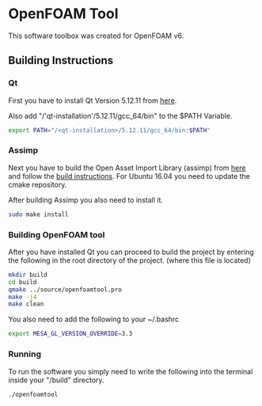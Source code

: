 # OpenFOAM Tool

This software toolbox was created for OpenFOAM v6. 

## Building Instructions
### Qt
First you have to install Qt Version 5.12.11 from [here](https://www.qt.io/offline-installers).

Also add "/'qt-installation'/5.12.11/gcc_64/bin" to the $PATH Variable.

```bash
export PATH="/<qt-installation>/5.12.11/gcc_64/bin:$PATH"
```
### Assimp
Next you have to build the Open Asset Import Library (assimp) from [here](https://github.com/assimp/assimp) and follow the [build instructions](https://github.com/assimp/assimp/blob/master/Build.md#manual-build-instructions). For Ubuntu 16.04 you need to update the cmake repository.

After building Assimp you also need to install it.
```bash
sudo make install
```
### Building OpenFOAM tool
After you have installed Qt you can proceed to build the project by entering the following in the root directory of the project. (where this file is located)

```bash
mkdir build
cd build
qmake ../source/openfoamtool.pro
make -j4
make clean 
```
You also need to add the following to your ~/.bashrc
```bash
export MESA_GL_VERSION_OVERRIDE=3.3
```
### Running
To run the software you simply need to write the following into the terminal inside your "/build" directory.

```bash
./openfoamtool
```

